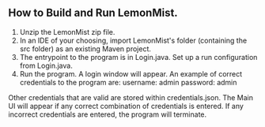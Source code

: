 
## How to Build and Run LemonMist.

1. Unzip the LemonMist zip file.
2. In an IDE of your choosing, import LemonMist's folder (containing the src folder) as an existing Maven project.
3. The entrypoint to the program is in Login.java. Set up a run configuration from Login.java.
4. Run the program. A login window will appear. An example of correct credentials to the program are:
    username: admin
    password: admin
   
Other credentials that are valid are stored within credentials.json.
The Main UI will appear if any correct combination of credentials is entered. If any incorrect credentials are 
entered, the program will terminate.